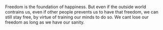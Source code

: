 # 

Freedom is the foundation of happiness. But even if the outside world contrains us, even if other people prevents us to have that freedom, we can still stay free, by virtue of training our minds to do so. We cant lose our freedom as long as we have our sanity.

